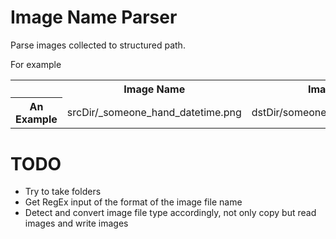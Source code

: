 # Image Name Parser

Parse images collected to structured path.

For example

<table>
  <tr>
    <th></th>
    <th>Image Name</th>
    <th>Image Path</th>
  </tr>
  <tr>
    <th>An Example</th>
    <td>srcDir/_someone_hand_datetime.png</td>
    <td>dstDir/someone/hand/datetime.png</td>
  </tr>
</table>

# TODO

+ Try to take folders
+ Get RegEx input of the format of the image file name
+ Detect and convert image file type accordingly, not only copy but read images and write images

